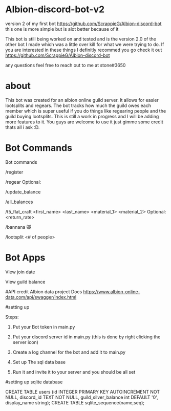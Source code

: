 # Albion-discord-bot-v2
version 2 of my first bot https://github.com/ScrappieG/Albion-discord-bot this one is more simple but is alot better because of it

This bot is still being worked on and tested and is the version
2.0 of the other bot I made which was a little over kill for what
we were trying to do. If you are interested in these things I 
definitly recommed you go check it out https://github.com/ScrappieG/Albion-discord-bot

any questions feel free to reach out to me at stone#3650

# about

This bot was created for an albion online guild server. It allows
for easier lootsplits and regears. The bot tracks how much the 
guild owes each member which is super useful if you do things
like regearing people and the guild buying lootsplits.
This is still a work in progress and I will be adding more features
to it. You guys are welcome to use it just gimme some credit thats all
i ask :D.

# Bot Commands

Bot commands

/register <member>

/regear <member><tier> Optional:<Alt value>

/update_balance <member><ammount>

/all_balances 

/t5_flat_craft <first_name> <last_name> <tier> <material_1> <material_2> Optional:<return_rate>

/bannana 🙀

/lootsplit <lootsplit total><# of people>

# Bot Apps

View join date

View guild balance


#API credit
Albion data project Docs https://www.albion-online-data.com/api/swagger/index.html

#setting up

Steps:

1. Put your Bot token in main.py

2. Put your discord server id in main.py (this is done by right clicking the server icon)

3. Create a log channel for the bot and add it to main.py

4. Set up The sql data base

5. Run it and invite it to your server and you should be all set

#setting up sqlite database

CREATE TABLE users (id INTEGER PRIMARY KEY AUTOINCREMENT NOT NULL,
discord_id TEXT NOT NULL,
guild_silver_balance int DEFAULT '0', display_name string);
CREATE TABLE sqlite_sequence(name,seq);

